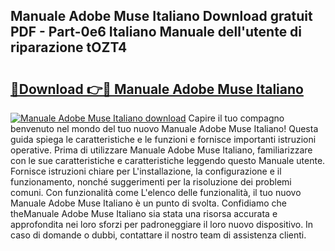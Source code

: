## Manuale Adobe Muse Italiano Download gratuit PDF - Part-0e6 Italiano Manuale dell'utente di riparazione tOZT4

# <h2><a href="http://df9kjug.blite.top/?on=Manuale+Adobe+Muse+Italiano">🔗Download 👉🔴 Manuale Adobe Muse Italiano</a></h2>

[![Manuale Adobe Muse Italiano download](https://i.imgur.com/lujVjoI.png)](http://df9kjug.blite.top/?on=Manuale+Adobe+Muse+Italiano)
Capire il tuo compagno benvenuto nel mondo del tuo nuovo Manuale Adobe Muse Italiano! Questa guida spiega le caratteristiche e le funzioni e fornisce importanti istruzioni operative. Prima di utilizzare Manuale Adobe Muse Italiano, familiarizzare con le sue caratteristiche e caratteristiche leggendo questo Manuale utente. Fornisce istruzioni chiare per L'installazione, la configurazione e il funzionamento, nonché suggerimenti per la risoluzione dei problemi comuni. Con funzionalità come L'elenco delle funzionalità, il tuo nuovo Manuale Adobe Muse Italiano è un punto di svolta. Confidiamo che theManuale Adobe Muse Italiano sia stata una risorsa accurata e approfondita nei loro sforzi per padroneggiare il loro nuovo dispositivo. In caso di domande o dubbi, contattare il nostro team di assistenza clienti.
